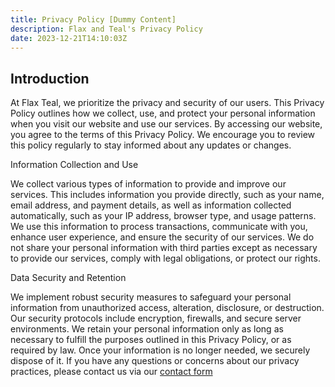 ```yaml
---
title: Privacy Policy [Dummy Content]
description: Flax and Teal's Privacy Policy
date: 2023-12-21T14:10:03Z
---
```


## Introduction

At Flax Teal, we prioritize the privacy and security of our users. This Privacy Policy outlines how we collect, use, and protect your personal information when you visit our website and use our services. By accessing our website, you agree to the terms of this Privacy Policy. We encourage you to review this policy regularly to stay informed about any updates or changes.

Information Collection and Use

We collect various types of information to provide and improve our services. This includes information you provide directly, such as your name, email address, and payment details, as well as information collected automatically, such as your IP address, browser type, and usage patterns. We use this information to process transactions, communicate with you, enhance user experience, and ensure the security of our services. We do not share your personal information with third parties except as necessary to provide our services, comply with legal obligations, or protect our rights.


Data Security and Retention

We implement robust security measures to safeguard your personal information from unauthorized access, alteration, disclosure, or destruction. Our security protocols include encryption, firewalls, and secure server environments. We retain your personal information only as long as necessary to fulfill the purposes outlined in this Privacy Policy, or as required by law. Once your information is no longer needed, we securely dispose of it. If you have any questions or concerns about our privacy practices, please contact us via our [contact form](/contact)